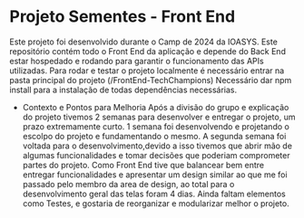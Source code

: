 # Projeto Sementes - Front End

Este projeto foi desenvolvido durante o Camp de 2024 da IOASYS.
Este repositório contém todo o Front End da aplicação e depende do Back End estar hospedado e rodando para garantir o funcionamento das APIs utilizadas.
Para rodar e testar o projeto localmente é necessário entrar na pasta principal do projeto (/FrontEnd-TechChampions)
Necessário dar npm install para a instalação de todas dependências necessárias.

- Contexto e Pontos para Melhoria
Após a divisão do grupo e explicação do projeto tivemos 2 semanas para desenvolver e entregar o projeto, um prazo extremamente curto.
1 semana foi desenvolvendo e projetando o escolpo do projeto e fundamentando o mesmo.
A segunda semana foi voltada para o desenvolvimento,devido a isso tivemos que abrir mão de algumas funcionalidades e tomar decisões que poderiam comprometer partes do projeto.
Como Front End tive que balancear bem entre entregar funcionalidades e apresentar um design similar ao que me foi passado pelo membro da area de design, ao total para o desenvolvimento geral das telas foram 4 dias.
Ainda faltam elementos como Testes, e gostaria de reorganizar e modularizar melhor o projeto. 
